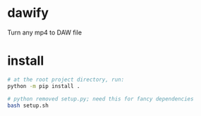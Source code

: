 # dawify
Turn any mp4 to DAW file

# install
```bash
# at the root project directory, run:
python -m pip install .

# python removed setup.py; need this for fancy dependencies
bash setup.sh
```
